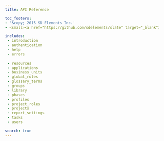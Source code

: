```yaml
---
title: API Reference

toc_footers:
- '&copy; 2015 SD Elements Inc.'
- <small><a href="https://github.com/sdelements/slate" target="_blank">&lt;/&gt; View the source for these docs on Github</a></small>

includes:
 - introduction
 - authentication
 - help
 - errors
 
 - resources
 - applications
 - business_units
 - global_roles
 - glossary_terms
 - groups
 - library
 - phases
 - profiles
 - project_roles
 - projects
 - report_settings
 - tasks
 - users

search: true
---
```


